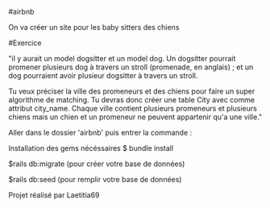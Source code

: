 #airbnb

On va créer un site pour les baby sitters des chiens

#Exercice

"il y aurait un model dogsitter et un model dog. Un dogsitter pourrait promener plusieurs dog à travers un stroll (promenade, en anglais) ; et un dog pourraient avoir plusieur dogsitter à travers un stroll.

Tu veux préciser la ville des promeneurs et des chiens pour faire un super algorithme de matching. Tu devras donc créer une table City avec comme attribut city_name. Chaque ville contient plusieurs promeneurs et plusieurs chiens mais un chien et un promeneur ne peuvent appartenir qu'a une ville."

Aller dans le dossier 'airbnb' puis entrer la commande :

Installation des gems nécéssaires $ bundle install

$rails db:migrate (pour créer votre base de données)

$rails db:seed (pour remplir votre base de données)

Projet réalisé par Laetitia69